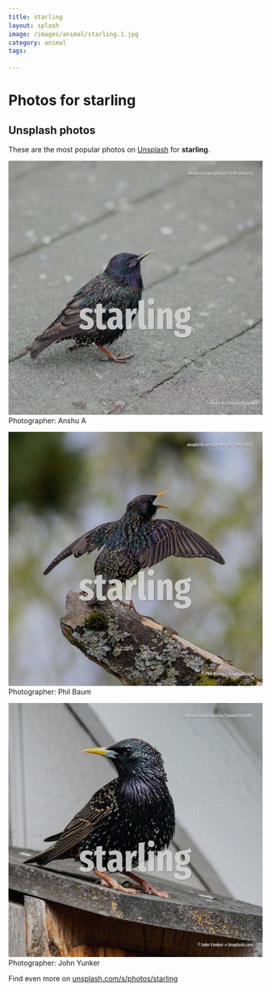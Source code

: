 ```yaml
---
title: starling
layout: splash
image: /images/animal/starling.1.jpg
category: animal
tags:

---
```

# Photos for starling
 
## Unsplash photos
These are the most popular photos on [Unsplash](https://unsplash.com) for **starling**.
 
![starling](/images/animal/starling.1.jpg)
Photographer:  Anshu A
 
![starling](/images/animal/starling.2.jpg)
Photographer:  Phil Baum
 
![starling](/images/animal/starling.3.jpg)
Photographer:  John Yunker
 
Find even more on [unsplash.com/s/photos/starling](https://unsplash.com/s/photos/starling)
 
